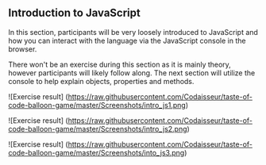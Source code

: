 ## Introduction to JavaScript

In this section, participants will be very loosely introduced to JavaScript and
how you can interact with the language via the JavaScript console in the browser.

There won't be an exercise during this section as it is mainly theory, however
participants will likely follow along. The next section will utilize the console
to help explain objects, properties and methods.

![Exercise result]
(https://raw.githubusercontent.com/Codaisseur/taste-of-code-balloon-game/master/Screenshots/intro_js1.png)

![Exercise result]
(https://raw.githubusercontent.com/Codaisseur/taste-of-code-balloon-game/master/Screenshots/intro_js2.png)

![Exercise result]
(https://raw.githubusercontent.com/Codaisseur/taste-of-code-balloon-game/master/Screenshots/into_js3.png)
